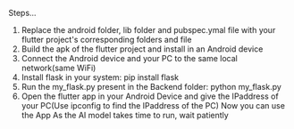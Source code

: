 Steps...
1. Replace the android folder, lib folder and pubspec.ymal file with your flutter project's corresponding folders and file
2. Build the apk of the flutter project and install in an Android device
3. Connect the Android device and your PC to the same local network(same WiFi)
4. Install flask in your system: pip install flask
5. Run the my_flask.py present in the Backend folder: python my_flask.py
6. Open the flutter app in your Android Device and give the IPaddress of your PC(Use ipconfig to find the IPaddress of the PC)
Now you can use the App
As the AI model takes time to run, wait patiently
